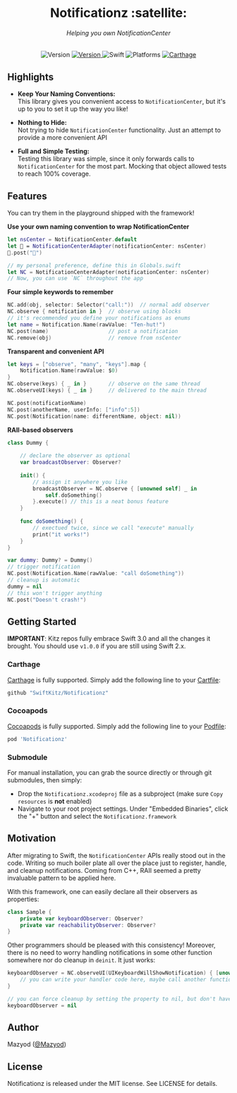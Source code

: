 
<h1 align="center">
  Notificationz :satellite:
<h6 align="center">
  Helping you own NotificationCenter
</h6>
</h1>

<p align="center">
  <img alt="Version" src="https://img.shields.io/badge/version-2.0.0-blue.svg" />
  <a alt="Travis CI" href="https://travis-ci.org/SwiftKitz/Notificationz">
    <img alt="Version" src="https://travis-ci.org/SwiftKitz/Notificationz.svg?branch=master" />
  </a>
  <img alt="Swift" src="https://img.shields.io/badge/swift-3.0-orange.svg" />
  <img alt="Platforms" src="https://img.shields.io/badge/platform-ios%20%7C%20osx%20%7C%20watchos%20%7C%20tvos-lightgrey.svg" />
  <a alt="Carthage Compatible" href="https://github.com/SwiftKitz/Notificationz#carthage">
    <img alt="Carthage" src="https://img.shields.io/badge/Carthage-compatible-4BC51D.svg?style=flat" />
  </a>
</p>

## Highlights

+ __Keep Your Naming Conventions:__<br />
This library gives you convenient access to `NotificationCenter`, but it's up to you to set it up the way you like!

+ __Nothing to Hide:__<br />
Not trying to hide `NotificationCenter` functionality. Just an attempt to provide a more convenient API
  
+ __Full and Simple Testing:__<br />
Testing this library was simple, since it only forwards calls to `NotificationCenter` for the most part. Mocking that object allowed tests to reach 100% coverage.

## Features

You can try them in the playground shipped with the framework!

__Use your own naming convention to wrap NotificationCenter__

```swift
let nsCenter = NotificationCenter.default
let 📡 = NotificationCenterAdapter(notificationCenter: nsCenter)
📡.post("💃")

// my personal preference, define this in Globals.swift
let NC = NotificationCenterAdapter(notificationCenter: nsCenter)
// Now, you can use `NC` throughout the app
```

__Four simple keywords to remember__

```swift
NC.add(obj, selector: Selector("call:"))  // normal add observer
NC.observe { notification in }  // observe using blocks
// it's recommended you define your notifications as enums
let name = Notification.Name(rawValue: "Ten-hut!")
NC.post(name)                   // post a notification
NC.remove(obj)                  // remove from nsCenter
```

__Transparent and convenient API__

```swift
let keys = ["observe", "many", "keys"].map {
    Notification.Name(rawValue: $0)
}
NC.observe(keys) { _ in }       // observe on the same thread
NC.observeUI(keys) { _ in }     // delivered to the main thread

NC.post(notificationName)
NC.post(anotherName, userInfo: ["info":5])
NC.post(Notification(name: differentName, object: nil))
```

__RAII-based observers__

```swift
class Dummy {
    
    // declare the observer as optional
    var broadcastObserver: Observer?
    
    init() {
        // assign it anywhere you like
        broadcastObserver = NC.observe { [unowned self] _ in
            self.doSomething()
        }.execute() // this is a neat bonus feature
    }
    
    func doSomething() {
        // exectued twice, since we call "execute" manually
        print("it works!")
    }
}

var dummy: Dummy? = Dummy()
// trigger notification
NC.post(Notification.Name(rawValue: "call doSomething"))
// cleanup is automatic
dummy = nil
// this won't trigger anything
NC.post("Doesn't crash!")
```

## Getting Started

**IMPORTANT**: Kitz repos fully embrace Swift 3.0 and all the changes it brought. You should use `v1.0.0` if you are still using Swift 2.x.

### Carthage

[Carthage][carthage-link] is fully supported. Simply add the following line to your [Cartfile][cartfile-docs]:

```ruby
github "SwiftKitz/Notificationz"
```

### Cocoapods

[Cocoapods][cocoapods-link] is fully supported. Simply add the following line to your [Podfile][podfile-docs]:

```ruby
pod 'Notificationz'
```

### Submodule

For manual installation, you can grab the source directly or through git submodules, then simply:

+ Drop the `Notificationz.xcodeproj` file as a subproject (make sure `Copy resources` is __not__ enabled)
+ Navigate to your root project settings. Under "Embedded Binaries", click the "+" button and select the `Notificationz.framework`

## Motivation

After migrating to Swift, the `NotificationCenter` APIs really stood out in the code. Writing so much boiler plate all over the place just to register, handle, and cleanup notifications. Coming from C++, RAII seemed a pretty invaluable pattern to be applied here.

With this framework, one can easily declare all their observers as properties:

```swift
class Sample {
    private var keyboardObserver: Observer?
    private var reachabilityObserver: Observer?
}
```

Other programmers should be pleased with this consistency! Moreover, there is no need to worry handling notifications in some other function somewhere nor do cleanup in `deinit`. It just works:

```swift
keyboardObserver = NC.observeUI(UIKeyboardWillShowNotification) { [unowned self] _ in
    // you can write your handler code here, maybe call another function
}

// you can force cleanup by setting the property to nil, but don't have to
keyboardObserver = nil
```

## Author

Mazyod ([@Mazyod](http://twitter.com/mazyod))

## License

Notificationz is released under the MIT license. See LICENSE for details.


[carthage-link]: https://github.com/Carthage/Carthage
[cartfile-docs]: https://github.com/Carthage/Carthage/blob/master/Documentation/Artifacts.md#cartfile
[cocoapods-link]: https://cocoapods.org/
[podfile-docs]: https://guides.cocoapods.org/syntax/podfile.html
